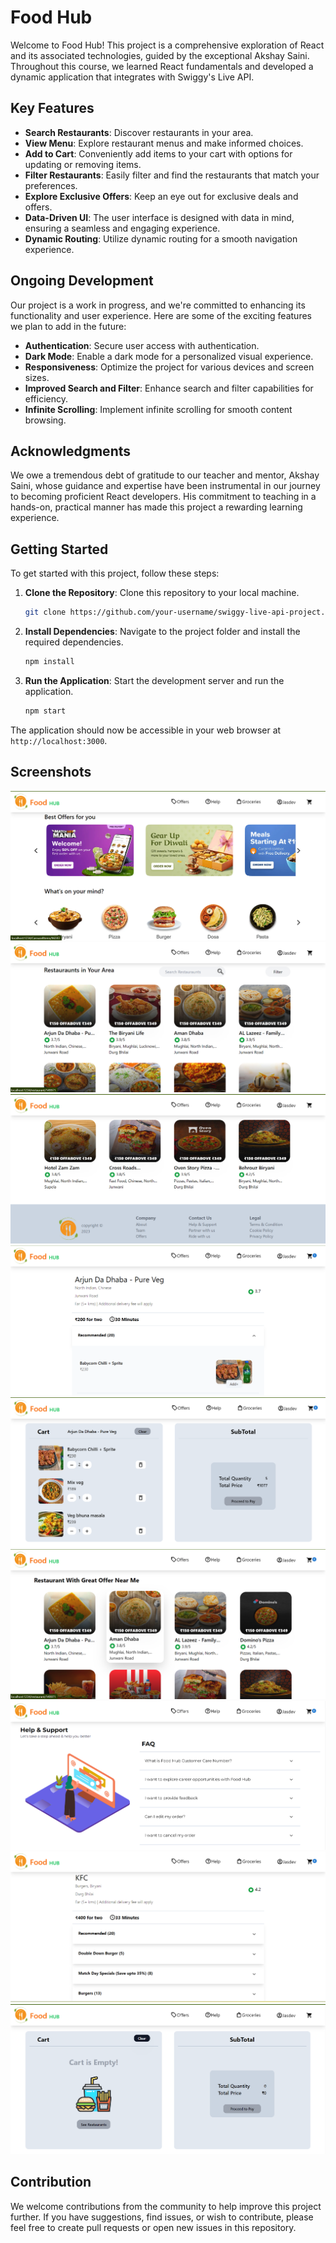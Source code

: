 # Food Hub

Welcome to Food Hub! This project is a comprehensive exploration of React and its associated technologies, guided by the exceptional Akshay Saini. Throughout this course, we learned React fundamentals and developed a dynamic application that integrates with Swiggy's Live API.

## Key Features

- **Search Restaurants**: Discover restaurants in your area.
- **View Menu**: Explore restaurant menus and make informed choices.
- **Add to Cart**: Conveniently add items to your cart with options for updating or removing items.
- **Filter Restaurants**: Easily filter and find the restaurants that match your preferences.
- **Explore Exclusive Offers**: Keep an eye out for exclusive deals and offers.
- **Data-Driven UI**: The user interface is designed with data in mind, ensuring a seamless and engaging experience.
- **Dynamic Routing**: Utilize dynamic routing for a smooth navigation experience.

## Ongoing Development

Our project is a work in progress, and we're committed to enhancing its functionality and user experience. Here are some of the exciting features we plan to add in the future:

- **Authentication**: Secure user access with authentication.
- **Dark Mode**: Enable a dark mode for a personalized visual experience.
- **Responsiveness**: Optimize the project for various devices and screen sizes.
- **Improved Search and Filter**: Enhance search and filter capabilities for efficiency.
- **Infinite Scrolling**: Implement infinite scrolling for smooth content browsing.

## Acknowledgments

We owe a tremendous debt of gratitude to our teacher and mentor, Akshay Saini, whose guidance and expertise have been instrumental in our journey to becoming proficient React developers. His commitment to teaching in a hands-on, practical manner has made this project a rewarding learning experience.

## Getting Started

To get started with this project, follow these steps:

1. **Clone the Repository**: Clone this repository to your local machine.

   ```bash
   git clone https://github.com/your-username/swiggy-live-api-project.git
   ```

2. **Install Dependencies**: Navigate to the project folder and install the required dependencies.

   ```bash
   npm install
   ```

3. **Run the Application**: Start the development server and run the application.

   ```bash
   npm start
   ```

The application should now be accessible in your web browser at `http://localhost:3000`.

## Screenshots

![App Screenshot](./src/assets/Screenshot1.png)
![App Screenshot](./src/assets/Screenshot2.png)
![App Screenshot](./src/assets/Screenshot3.png)
![App Screenshot](./src/assets/Screenshot4.png)
![App Screenshot](./src/assets/Screenshot5.png)
![App Screenshot](./src/assets/Screenshot6.png)
![App Screenshot](./src/assets/Screenshot7.png)
![App Screenshot](./src/assets/Screenshot8.png)
![App Screenshot](./src/assets/Screenshot9.png)

## Contribution

We welcome contributions from the community to help improve this project further. If you have suggestions, find issues, or wish to contribute, please feel free to create pull requests or open new issues in this repository.
